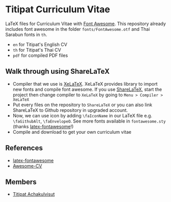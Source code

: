 # Titipat Curriculum Vitae

LaTeX files for Curriculum Vitae with [Font Awesome](https://fortawesome.github.io/Font-Awesome/).
This repository already includes font awesome in the folder `fonts/FontAwesome.otf` and  Thai  Sarabun fonts in `th`.

- `en` for Titipat's English CV
- `th` for Titipat's Thai CV
- `pdf` for compiled PDF files

## Walk through using ShareLaTeX

- Compiler that we use is [XeLaTeX](https://www.sharelatex.com/learn/XeLaTeX). XeLaTeX provides
library to import new fonts and compile font awesome.
If you use [ShareLaTeX](https://www.sharelatex.com), start the project then change compiler to `XeLaTeX` by
going to `Menu > Compiler > XeLaTeX`
- Put every files on the repository to `ShareLaTeX` or you can also link ShareLaTeX to Github repository in upgraded account.
- Now, we can use icon by adding `\faIconName` in our LaTeX file e.g. `\faGithubAlt`, `\faEnvelopeO`.
See more fonts available in `fontawesome.sty` (thanks [latex-fontawesome](https://github.com/furl/latex-fontawesome)!)
- Compile and download to get your own curriculum vitae

## References

- [latex-fontawesome](https://github.com/furl/latex-fontawesome)
- [Awesome-CV](https://github.com/posquit0/Awesome-CV)

## Members

- [Titipat Achakulvisut](http://titipata.github.io/)
